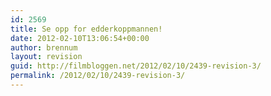 ```yaml
---
id: 2569
title: Se opp for edderkoppmannen!
date: 2012-02-10T13:06:54+00:00
author: brennum
layout: revision
guid: http://filmbloggen.net/2012/02/10/2439-revision-3/
permalink: /2012/02/10/2439-revision-3/
---
```

